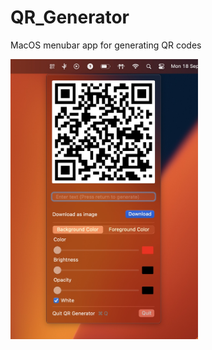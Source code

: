# QR_Generator
MacOS menubar app for generating QR codes

<img src="https://raw.githubusercontent.com/rishi-singh26/QR_Generator/main/Screenshot.jpg" alt="Screenshot of the app open in the menubar" width="300">

